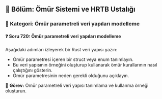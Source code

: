 ## 📘 Bölüm: Ömür Sistemi ve HRTB Ustalığı  
### 🔹 Kategori: Ömür parametreli veri yapıları modelleme  
#### ❓ Soru 720: Ömür parametreli veri yapıları modelleme

Aşağıdaki adımları izleyerek bir Rust veri yapısı yazın:

- Ömür parametresi içeren bir struct veya enum tanımlayın.
- Bu veri yapısının örneğini oluşturup kullanarak ömür kurallarının nasıl çalıştığını gösterin.
- Ömür parametresinin neden gerekli olduğunu açıklayın.

🔧 **Görev:** Ömür parametreli veri yapısı tanımlama ve kullanma örneği oluşturun.
